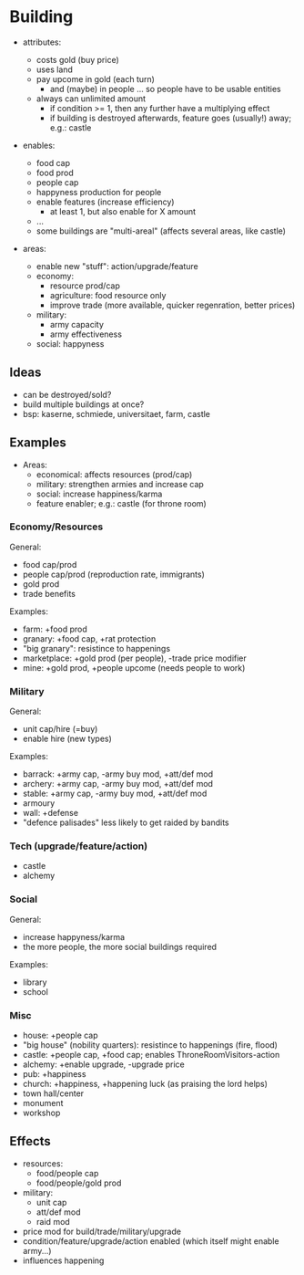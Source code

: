 
# Building

* attributes:
    * costs gold (buy price)
    * uses land
    * pay upcome in gold (each turn)
        - and (maybe) in people ... so people have to be usable entities
    * always can unlimited amount
        - if condition >= 1, then any further have a multiplying effect
        - if building is destroyed afterwards, feature goes (usually!) away; e.g.: castle

* enables:
    * food cap
    * food prod
    * people cap
    * happyness production for people
    * enable features (increase efficiency)
        - at least 1, but also enable for X amount
    * ...
    * some buildings are "multi-areal" (affects several areas, like castle)

* areas:
    * enable new "stuff": action/upgrade/feature
    * economy:
        - resource prod/cap
        - agriculture: food resource only
        - improve trade (more available, quicker regenration, better prices)
    * military:
        - army capacity
        - army effectiveness
    * social: happyness

## Ideas

* can be destroyed/sold?
* build multiple buildings at once?
* bsp: kaserne, schmiede, universitaet, farm, castle

## Examples

* Areas:
    - economical: affects resources (prod/cap)
    - military: strengthen armies and increase cap
    - social: increase happiness/karma
    - feature enabler; e.g.: castle (for throne room)

### Economy/Resources

General:

* food cap/prod
* people cap/prod (reproduction rate, immigrants)
* gold prod
* trade benefits

Examples:

* farm: +food prod
* granary: +food cap, +rat protection
* "big granary": resistince to happenings
* marketplace: +gold prod (per people), -trade price modifier
* mine: +gold prod, +people upcome (needs people to work)

### Military

General:

* unit cap/hire (=buy)
* enable hire (new types)

Examples:

* barrack: +army cap, -army buy mod, +att/def mod
* archery: +army cap, -army buy mod, +att/def mod
* stable: +army cap, -army buy mod, +att/def mod
* armoury
* wall: +defense
* "defence palisades" less likely to get raided by bandits

### Tech (upgrade/feature/action)

* castle
* alchemy

### Social

General:

* increase happyness/karma
* the more people, the more social buildings required

Examples:

* library
* school

### Misc

* house: +people cap
* "big house" (nobility quarters): resistince to happenings (fire, flood)
* castle: +people cap, +food cap; enables ThroneRoomVisitors-action
* alchemy: +enable upgrade, -upgrade price
* pub: +happiness
* church: +happiness, +happening luck (as praising the lord helps)
* town hall/center
* monument 
* workshop

## Effects

* resources:
    * food/people cap
    * food/people/gold prod
* military:
    * unit cap
    * att/def mod
    * raid mod
* price mod for build/trade/military/upgrade
* condition/feature/upgrade/action enabled (which itself might enable army...)
* influences happening

